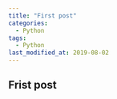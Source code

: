 ```yaml
---
title: "First post"
categories:
  - Python
tags:
  - Python
last_modified_at: 2019-08-02
---
```


## Frist post

